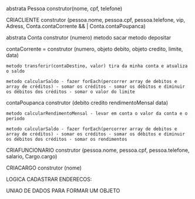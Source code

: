abstrata Pessoa construtor(nome, cpf, telefone)

CRIACLIENTE construtor (pessoa.nome, pessoa.cpf, pessoa.telefone, vip, Adress, Conta.contaCorrente && | Conta.contaPoupanca)

abstrata Conta construtor (numero)
    metodo sacar
    metodo depositar 

contaCorrente = construtor (numero, objeto debito, objeto credito, limite, data)

    metodo transferir(contaDestino, valor) tira da minha conta e atualiza o saldo

    metodo calcularSaldo - fazer forEach(percorrer array de debitos e array de créditos) - somar os créditos - somar os débitos e diminuir os débitos dos créditos - somar o valor do limite

contaPoupanca construtor (debito credito rendimentoMensal data)

    metodo calcularRendimentoMensal - levar em conta o valor da conta e o periodo

    metodo calcularSaldo - fazer forEach(percorrer array de debitos e array de créditos) - somar os créditos - somar os débitos e diminuir os débitos dos créditos - somar os rendimentos

CRIAFUNCIONARIO construtor (pessoa.nome, pessoa.cpf, pessoa.telefone, salario, Cargo.cargo)

CRIACARGO construtor (nome)

LOGICA CADASTRAR ENDERECOS:

UNIAO DE DADOS PARA FORMAR UM OBJETO